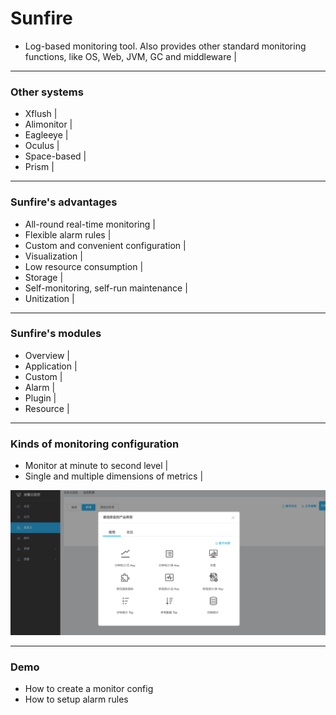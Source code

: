 # Sunfire

- Log-based monitoring tool. Also provides other standard monitoring functions, like OS, Web, JVM, GC and middleware |

---

### Other systems

- Xflush |
- Alimonitor |
- Eagleeye |
- Oculus |
- Space-based |
- Prism |

---

### Sunfire's advantages

- All-round real-time monitoring |
- Flexible alarm rules |
- Custom and convenient configuration |
- Visualization |
- Low resource consumption |
- Storage |
- Self-monitoring, self-run maintenance |
- Unitization |
	
---

### Sunfire's modules

- Overview |
- Application |
- Custom |
- Alarm |
- Plugin |
- Resource |

---

### Kinds of monitoring configuration

- Monitor at minute to second level |
- Single and multiple dimensions of metrics |

![Flux Explained](images/a.png)

---

### Demo

- How to create a monitor config
- How to setup alarm rules
